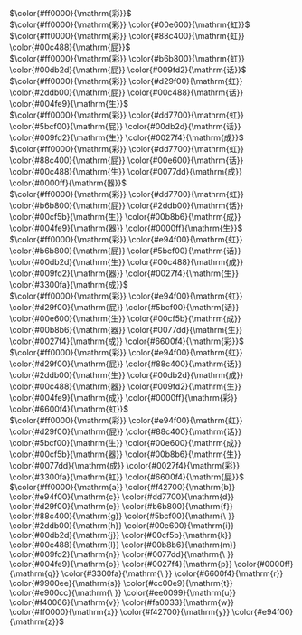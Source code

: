 $\color{#ff0000}{\mathrm{彩}}$<br>
$\color{#ff0000}{\mathrm{彩}}
\color{#00e600}{\mathrm{虹}}$<br>
$\color{#ff0000}{\mathrm{彩}}
\color{#88c400}{\mathrm{虹}}
\color{#00c488}{\mathrm{屁}}$<br>
$\color{#ff0000}{\mathrm{彩}}
\color{#b6b800}{\mathrm{虹}}
\color{#00db2d}{\mathrm{屁}}
\color{#009fd2}{\mathrm{话}}$<br>
$\color{#ff0000}{\mathrm{彩}}
\color{#d29f00}{\mathrm{虹}}
\color{#2ddb00}{\mathrm{屁}}
\color{#00c488}{\mathrm{话}}
\color{#004fe9}{\mathrm{生}}$<br>
$\color{#ff0000}{\mathrm{彩}}
\color{#dd7700}{\mathrm{虹}}
\color{#5bcf00}{\mathrm{屁}}
\color{#00db2d}{\mathrm{话}}
\color{#009fd2}{\mathrm{生}}
\color{#0027f4}{\mathrm{成}}$<br>
$\color{#ff0000}{\mathrm{彩}}
\color{#dd7700}{\mathrm{虹}}
\color{#88c400}{\mathrm{屁}}
\color{#00e600}{\mathrm{话}}
\color{#00c488}{\mathrm{生}}
\color{#0077dd}{\mathrm{成}}
\color{#0000ff}{\mathrm{器}}$<br>
$\color{#ff0000}{\mathrm{彩}}
\color{#dd7700}{\mathrm{虹}}
\color{#b6b800}{\mathrm{屁}}
\color{#2ddb00}{\mathrm{话}}
\color{#00cf5b}{\mathrm{生}}
\color{#00b8b6}{\mathrm{成}}
\color{#004fe9}{\mathrm{器}}
\color{#0000ff}{\mathrm{生}}$<br>
$\color{#ff0000}{\mathrm{彩}}
\color{#e94f00}{\mathrm{虹}}
\color{#b6b800}{\mathrm{屁}}
\color{#5bcf00}{\mathrm{话}}
\color{#00db2d}{\mathrm{生}}
\color{#00c488}{\mathrm{成}}
\color{#009fd2}{\mathrm{器}}
\color{#0027f4}{\mathrm{生}}
\color{#3300fa}{\mathrm{成}}$<br>
$\color{#ff0000}{\mathrm{彩}}
\color{#e94f00}{\mathrm{虹}}
\color{#d29f00}{\mathrm{屁}}
\color{#5bcf00}{\mathrm{话}}
\color{#00e600}{\mathrm{生}}
\color{#00cf5b}{\mathrm{成}}
\color{#00b8b6}{\mathrm{器}}
\color{#0077dd}{\mathrm{生}}
\color{#0027f4}{\mathrm{成}}
\color{#6600f4}{\mathrm{彩}}$<br>
$\color{#ff0000}{\mathrm{彩}}
\color{#e94f00}{\mathrm{虹}}
\color{#d29f00}{\mathrm{屁}}
\color{#88c400}{\mathrm{话}}
\color{#2ddb00}{\mathrm{生}}
\color{#00db2d}{\mathrm{成}}
\color{#00c488}{\mathrm{器}}
\color{#009fd2}{\mathrm{生}}
\color{#004fe9}{\mathrm{成}}
\color{#0000ff}{\mathrm{彩}}
\color{#6600f4}{\mathrm{虹}}$<br>
$\color{#ff0000}{\mathrm{彩}}
\color{#e94f00}{\mathrm{虹}}
\color{#d29f00}{\mathrm{屁}}
\color{#88c400}{\mathrm{话}}
\color{#5bcf00}{\mathrm{生}}
\color{#00e600}{\mathrm{成}}
\color{#00cf5b}{\mathrm{器}}
\color{#00b8b6}{\mathrm{生}}
\color{#0077dd}{\mathrm{成}}
\color{#0027f4}{\mathrm{彩}}
\color{#3300fa}{\mathrm{虹}}
\color{#6600f4}{\mathrm{屁}}$<br>
$\color{#ff0000}{\mathrm{a}}
\color{#f42700}{\mathrm{b}}
\color{#e94f00}{\mathrm{c}}
\color{#dd7700}{\mathrm{d}}
\color{#d29f00}{\mathrm{e}}
\color{#b6b800}{\mathrm{f}}
\color{#88c400}{\mathrm{g}}
\color{#5bcf00}{\mathrm{\ }}
\color{#2ddb00}{\mathrm{h}}
\color{#00e600}{\mathrm{i}}
\color{#00db2d}{\mathrm{j}}
\color{#00cf5b}{\mathrm{k}}
\color{#00c488}{\mathrm{l}}
\color{#00b8b6}{\mathrm{m}}
\color{#009fd2}{\mathrm{n}}
\color{#0077dd}{\mathrm{\ }}
\color{#004fe9}{\mathrm{o}}
\color{#0027f4}{\mathrm{p}}
\color{#0000ff}{\mathrm{q}}
\color{#3300fa}{\mathrm{\ }}
\color{#6600f4}{\mathrm{r}}
\color{#9900ee}{\mathrm{s}}
\color{#cc00e9}{\mathrm{t}}
\color{#e900cc}{\mathrm{\ }}
\color{#ee0099}{\mathrm{u}}
\color{#f40066}{\mathrm{v}}
\color{#fa0033}{\mathrm{w}}
\color{#ff0000}{\mathrm{x}}
\color{#f42700}{\mathrm{y}}
\color{#e94f00}{\mathrm{z}}$
